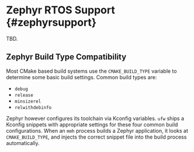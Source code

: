 # Zephyr RTOS Support {#zephyrsupport}

TBD.

## Zephyr Build Type Compatibility

Most CMake based build systems use the `CMAKE_BUILD_TYPE` variable to determine
some basic build settings. Common build types are:

- `debug`
- `release`
- `minsizerel`
- `relwithdebinfo`

Zephyr however configures its toolchain via Kconfig variables. `ufw` ships a
Kconfig snippets with appropriate settings for these four common build
configurations. When an `mmh` process builds a Zephyr application, it looks at
`CMAKE_BUILD_TYPE`, and injects the correct snippet file into the build process
automatically.
